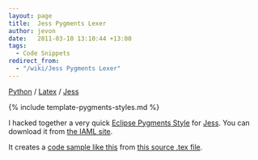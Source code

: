 ```yaml
---
layout: page
title:  Jess Pygments Lexer
author: jevon
date:   2011-03-10 13:10:44 +13:00
tags:
  - Code Snippets
redirect_from:
  - "/wiki/Jess Pygments Lexer"
---
```


[Python](Python.md) / [Latex](Latex.md) / [Jess](Jess.md)

{% include template-pygments-styles.md %}

I hacked together a very quick [Eclipse Pygments Style](Eclipse_Pygments_Style.md) for [Jess](Jess.md). You can download it from <a href="http://code.google.com/p/iaml/source/browse/trunk/org.openiaml.docs.tools/latex/pygments-jess/">the IAML site</a>.

It creates a <a href="http://iaml.googlecode.com/svn/trunk/org.openiaml.docs.tools/latex/pygments-jess/code-sample-jess.pdf">code sample like this</a> from <a href="http://code.google.com/p/iaml/source/browse/trunk/org.openiaml.docs.tools/latex/pygments-jess/code-sample.tex">this source .tex file</a>.
